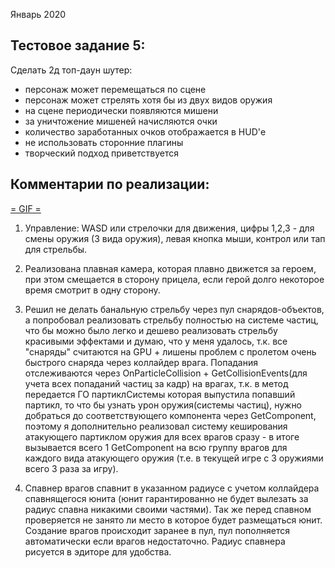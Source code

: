 Январь 2020
## Тестовое задание 5:

Сделать 2д топ-даун шутер:
- персонаж может перемещаться по сцене
- персонаж может стрелять хотя бы из двух видов оружия
- на сцене периодически появляются мишени
- за уничтожение мишеней начисляются очки
- количество заработанных очков отображается в HUD'е
- не использовать сторонние плагины
- творческий подход приветствуется

## Комментарии по реализации:

<a href="https://yapx.ru/v/GNzJ6">= GIF =</a>


1) Управление: WASD или стрелочки для движения, цифры 1,2,3 - для смены оружия (3 вида оружия), левая кнопка мыши, контрол или тап для стрельбы.
 
2) Реализована плавная камера, которая плавно движется за героем, при этом смещается в сторону прицела, если герой долго некоторое время смотрит в одну сторону.
 
3) Решил не делать банальную стрельбу через пул снарядов-объектов, а попробовал реализовать стрельбу полностью на системе частиц, что бы можно было легко и дешево реализовать стрельбу красивыми эффектами и думаю, что у меня удалось, т.к. все "снаряды" считаются на GPU + лишены проблем с пролетом очень быстрого снаряда через коллайдер врага.
Попадания отслеживаются через OnParticleCollision + GetCollisionEvents(для учета всех попаданий частиц за кадр)  на врагах, т.к. в метод передается ГО партиклСистемы которая выпустила попавший партикл, то что бы узнать урон оружия(системы частиц), нужно добраться до соответствующего компонента через GetComponent, поэтому я дополнительно реализовал систему кеширования атакующего партиклом оружия для всех врагов сразу - в итоге вызывается всего 1 GetComponent на всю группу врагов для каждого вида атакующего оружия (т.е. в текущей игре с 3 оружиями всего 3 раза за игру).
 
4) Спавнер врагов спавнит в указанном радиусе с учетом коллайдера спавнящегося юнита (юнит гарантированно не будет вылезать за радиус спавна никакими своими частями). Так же перед спавном проверяется не занято ли место в которое будет размещаться юнит. Создание врагов происходит заранее в пул, пул пополняется автоматически если врагов недостаточно. Радиус спавнера рисуется в эдиторе для удобства.
